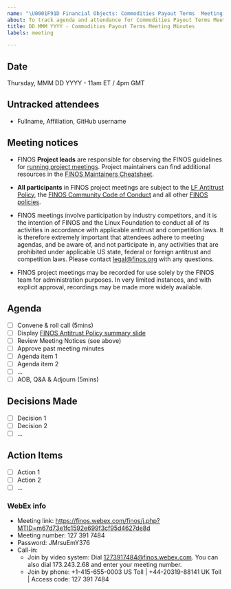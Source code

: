 ```yaml
---
name: "\U0001F91D Financial Objects: Commodities Payout Terms  Meeting Minutes"
about: To track agenda and attendance for Commodities Payout Terms Meetings
title: DD MMM YYYY - Commodities Payout Terms Meeting Minutes
labels: meeting

---
```


## Date
Thursday, MMM DD YYYY - 11am ET / 4pm GMT

## Untracked attendees
- Fullname, Affiliation, GitHub username

## Meeting notices
- FINOS **Project leads** are responsible for observing the FINOS guidelines for [running project meetings](https://github.com/finos/community/blob/master/governance/Meeting-Procedures.md#run-the-meeting). Project maintainers can find additional resources in the [FINOS Maintainers Cheatsheet](https://odp.finos.org/docs/finos-maintainers-cheatsheet/).

- **All participants** in FINOS project meetings are subject to the [LF Antitrust Policy](https://www.linuxfoundation.org/antitrust-policy/), the [FINOS Community Code of Conduct](https://github.com/finos/community/blob/master/governance/Code-of-Conduct.md) and all other [FINOS policies](https://github.com/finos/community/tree/master/governance#policies). 

- FINOS meetings involve participation by industry competitors, and it is the intention of FINOS and the Linux Foundation to conduct all of its activities in accordance with applicable antitrust and competition laws. It is therefore extremely important that attendees adhere to meeting agendas, and be aware of, and not participate in, any activities that are prohibited under applicable US state, federal or foreign antitrust and competition laws. Please contact legal@finos.org with any questions.

- FINOS project meetings may be recorded for use solely by the FINOS team for administration purposes. In very limited instances, and with explicit approval, recordings may be made more widely available.

## Agenda
- [ ] Convene & roll call (5mins)
- [ ] Display [FINOS Antitrust Policy summary slide](https://github.com/finos/community/blob/master/governance/Compliance-Slides/Antitrust-Compliance-Slide.pdf) 
- [ ] Review Meeting Notices (see above)
- [ ] Approve past meeting minutes
- [ ] Agenda item 1
- [ ] Agenda item 2
- [ ] ...
- [ ] AOB, Q&A & Adjourn (5mins)

## Decisions Made
- [ ] Decision 1
- [ ] Decision 2
- [ ] ...

## Action Items
- [ ] Action 1
- [ ] Action 2
- [ ] ...

### WebEx info
- Meeting link: https://finos.webex.com/finos/j.php?MTID=m67d73e1fc1592e699f3cf95d4627de8d
- Meeting number: 127 391 7484
- Password: JMrsuEmY376
- Call-in: 
    - Join by video system: Dial 1273917484@finos.webex.com. You can also dial 173.243.2.68 and enter your meeting number. 
    - Join by phone: +1-415-655-0003 US Toll | +44-20319-88141 UK Toll | Access code: 127 391 7484
